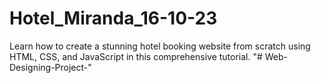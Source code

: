 # Hotel_Miranda_16-10-23
Learn how to create a stunning hotel booking website from scratch using HTML, CSS, and JavaScript in this comprehensive tutorial.
"# Web-Designing-Project-" 
